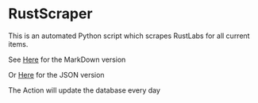 # RustScraper

This is an automated Python script which scrapes RustLabs for all
current items. 

See [Here](https://github.com/olijeffers0n/RustItems/blob/master/data/items.md) for the MarkDown version

Or [Here](https://github.com/olijeffers0n/RustItems/blob/master/data/items.json) for the JSON version

The Action will update the database every day

